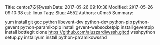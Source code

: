 Title: centos7安装wssh
Date: 2017-05-26 09:10:38
Modified: 2017-05-26 09:10:38
cat: linux
Tags: 
Slug: 4552
Authors: u0mo5 
Summary: 

yum install git gcc python libevent-dev python-dev python-pip python-gevent python-paramikopip install gevent-websocketpip install geventpip install bottlegit clone https://github.com/aluzzardi/wssh.gitcd wsshpython setup.py installyum install python-paramikowsshd
